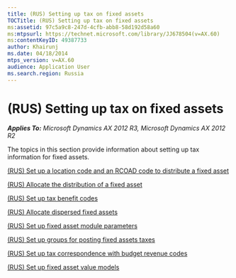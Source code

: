 ```yaml
---
title: (RUS) Setting up tax on fixed assets
TOCTitle: (RUS) Setting up tax on fixed assets
ms:assetid: 97c5a9c8-247d-4cfb-abb8-58d192d58a60
ms:mtpsurl: https://technet.microsoft.com/library/JJ678504(v=AX.60)
ms:contentKeyID: 49387733
author: Khairunj
ms.date: 04/18/2014
mtps_version: v=AX.60
audience: Application User
ms.search.region: Russia
---
```


# (RUS) Setting up tax on fixed assets 


_**Applies To:** Microsoft Dynamics AX 2012 R3, Microsoft Dynamics AX 2012 R2_

The topics in this section provide information about setting up tax information for fixed assets.

[(RUS) Set up a location code and an RCOAD code to distribute a fixed asset](rus-set-up-a-location-code-and-an-rcoad-code-to-distribute-a-fixed-asset.md)

[(RUS) Allocate the distribution of a fixed asset](rus-allocate-the-distribution-of-a-fixed-asset.md)

[(RUS) Set up tax benefit codes](rus-set-up-tax-benefit-codes.md)

[(RUS) Allocate dispersed fixed assets](rus-allocate-dispersed-fixed-assets.md)

[(RUS) Set up fixed asset module parameters](rus-set-up-fixed-asset-module-parameters.md)

[(RUS) Set up groups for posting fixed assets taxes](rus-set-up-groups-for-posting-fixed-assets-taxes.md)

[(RUS) Set up tax correspondence with budget revenue codes](rus-set-up-tax-correspondence-with-budget-revenue-codes.md)

[(RUS) Set up fixed asset value models](rus-set-up-fixed-asset-value-models.md)

  



